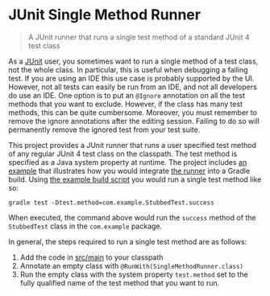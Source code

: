 JUnit Single Method Runner
==========================
> A JUnit runner that runs a single test method of a standard JUnit 4 test class

As a [JUnit](http://junit.org) user, you sometimes want to run a single method of a test class, not the whole class. In particular, this is useful when debugging a failing test. If you are using an IDE this use case is probably supported by the UI. However, not all tests can easily be run from an IDE, and not all developers do use an IDE. One option is to put an `@Ignore` annotation on all the test methods that you want to exclude. However, if the class has many test methods, this can be quite cumbersome. Moreover, you must remember to remove the ignore annotations after the editing session. Failing to do so will permanently remove the ignored test from your test suite.

This project provides a JUnit runner that runs a user specified test method of any regular JUnit 4 test class on the classpath. The test method is specified as a Java system property at runtime.
The project includes [an example](samples/gradle) that illustrates how you would integrate [the runner](src/main/java/se/ericthelin/junit/singlemethodrunner/SingleTestMethodRunner.java) into a Gradle build. Using [the example build script](samples/gradle/build.gradle) you would run a single test method like so:

    gradle test -Dtest.method=com.example.StubbedTest.success

When executed, the command above would run the `success` method of the `StubbedTest` class in the `com.example` package. 

In general, the steps required to run a single test method are as follows:

1. Add the code in [src/main](src/main) to your classpath
2. Annotate an empty class with `@RunWith(SingleMethodRunner.class)`
3. Run the empty class with the system property `test.method` set to the fully qualified name of the test method that you want to run.
